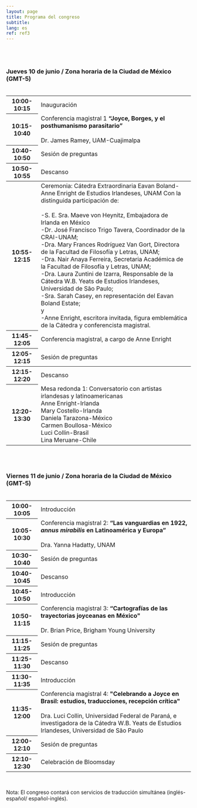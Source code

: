 ```yaml
---
layout: page
title: Programa del congreso
subtitle:
lang: es
ref: ref3
---
```


<body>
<br>
<br>
<h3>Jueves 10 de junio / Zona horaria de la Ciudad de México (GMT-5)<br><br></h3>
  <table>
    <tr>
      <th>10:00-10:15   </th>
      <td colspan="4" rowspan="1">Inauguración</td>
    </tr>
    <tr class="s">
      <th>10:15-10:40</th>
      <td colspan="4" rowspan="1">Conferencia magistral 1<span>
      <b>“Joyce, Borges, y el posthumanismo parasitario”</b><br><br>
      Dr. James Ramey, UAM-Cuajimalpa</span></td>
    </tr>
    <tr>
      <th>10:40-10:50</th>
      <td colspan="4">Sesión de preguntas</td>
    </tr>
    <tr>
      <th>10:50-10:55</th>
      <td colspan="4">Descanso</td>
    </tr>
    <tbody>
    <tr class="s">
      <th>10:55-12:15</th>
      <td rowspan="1">Ceremonia: Cátedra Extraordinaria Eavan Boland-Anne Enright de Estudios Irlandeses, UNAM
      <span>
      Con la distinguida participación de:<br><br>
      -S. E. Sra. Maeve von Heynitz, Embajadora de Irlanda en México<br>
      -Dr. José Francisco Trigo Tavera, Coordinador de la CRAI-UNAM;<br>
      -Dra. Mary Frances Rodríguez Van Gort, Directora de la Facultad de Filosofía y Letras, UNAM;<br>
      -Dra. Nair Anaya Ferreira, Secretaria Académica de la Facultad de Filosofía y Letras, UNAM;<br>
      -Dra. Laura Zuntini de Izarra, Responsable de la Cátedra W.B. Yeats de Estudios Irlandeses, Universidad de São Paulo;<br>
      -Sra. Sarah Casey, en representación del Eavan Boland Estate;<br>
      y<br>
      -Anne Enright, escritora invitada, figura emblemática de la Cátedra y conferencista magistral.
      </span></td>
    </tr>
    <tr class="s">
      <th>11:45-12:05</th>
      <td rowspan="1">Conferencia magistral, a cargo de Anne Enright</td>
    </tr>
    <tr>
      <th>12:05-12:15</th>
      <td rowspan="1">Sesión de preguntas</td>
    </tr>
    </tbody>
    <tr>
      <th>12:15-12:20</th>
      <td rowspan="1">Descanso</td>
    </tr>
    <tr class="s">
      <th>12:20-13:30</th>
      <td rowspan="1">Mesa redonda 1: Conversatorio con artistas irlandesas y latinoamericanas<br>
      <span>Anne Enright-Irlanda<br>
      Mary Costello-Irlanda<br>
      Daniela Tarazona-México<br>
      Carmen Boullosa-México<br>
      Luci Collin-Brasil<br>
      Lina Meruane-Chile</span></td>
    </tr>
</table>


<br><br>
<h3>Viernes 11 de junio / Zona horaria de la Ciudad de México (GMT-5)<br><br></h3>


<table>
  <tr>
    <th>10:00-10:05   </th>
    <td colspan="4" rowspan="1">Introducción</td>
  </tr>
  <tr class="s">
    <th>10:05-10:30</th>
    <td colspan="4" rowspan="1">Conferencia magistral 2:<span>
    <b>“Las vanguardias en 1922, <i>annus mirabilis</i> en Latinoamérica y Europa”</b><br><br>
    Dra. Yanna Hadatty, UNAM</span></td>
  </tr>
  <tr>
    <th>10:30-10:40</th>
    <td colspan="4">Sesión de preguntas</td>
  </tr>
  <tr>
    <th>10:40-10:45</th>
    <td colspan="4">Descanso</td>
  </tr>
  <tr>
    <th>10:45-10:50</th>
    <td colspan="4">Introducción</td>
  </tr>
  <tr class="s">
    <th>10:50-11:15</th>
    <td rowspan="1">Conferencia magistral 3:<span>
    <b>“Cartografías de las trayectorias joyceanas en México"</b><br><br>
    Dr. Brian Price, Brigham Young University
    </span></td>
  </tr>
  <tr>
    <th>11:15-11:25</th>
    <td colspan="4">Sesión de preguntas</td>
  </tr>
  <tr>
    <th>11:25-11:30</th>
    <td rowspan="1">Descanso</td>
  </tr>
  <tr>
    <th>11:30-11:35</th>
    <td rowspan="1">Introducción</td>
  </tr>
  <tr class="s">
    <th>11:35-12:00</th>
    <td rowspan="1">Conferencia magistral 4:<span>
    <b>"Celebrando a Joyce en Brasil: estudios, traducciones, recepción crítica"</b><br><br>
    Dra. Luci Collin, Universidad Federal de Paraná, e investigadora de la Cátedra W.B. Yeats de Estudios Irlandeses, Universidad de São Paulo
    </span></td>
  </tr>
  <tr>
    <th>12:00-12:10</th>
    <td rowspan="1">Sesión de preguntas</td>
  </tr>
  <tr class="s">
    <th>12:10-12:30</th>
    <td rowspan="1">Celebración de Bloomsday</td>
  </tr>
</table>

<br>
<p>Nota: El congreso contará con servicios de traducción simultánea (inglés-español/ español-inglés).</p>
  </body>
